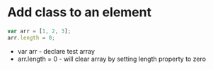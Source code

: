 # Add class to an element

```javascript
var arr = [1, 2, 3];
arr.length = 0;
```

- var arr - declare test array
- arr.length = 0 - will clear array by setting length property to zero
